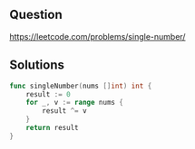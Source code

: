 ## Question

https://leetcode.com/problems/single-number/

## Solutions

```go
func singleNumber(nums []int) int {
	result := 0
	for _, v := range nums {
		result ^= v
	}
	return result
}
```
